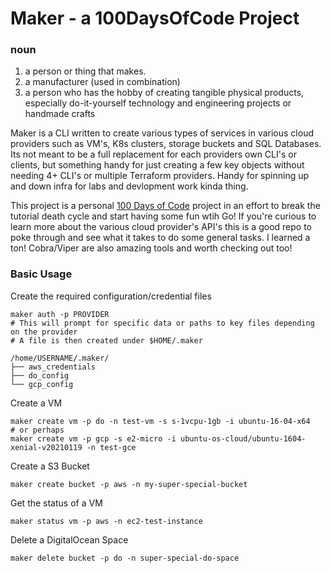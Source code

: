 # Maker - a 100DaysOfCode Project

### noun 

1. a person or thing that makes.
2. a manufacturer (used in combination)
3. a person who has the hobby of creating tangible physical products, especially do-it-yourself technology and engineering projects or handmade crafts

Maker is a CLI written to create various types of services in various cloud providers such as VM's, K8s clusters, storage buckets and SQL Databases. Its not meant to be a full replacement for each providers own CLI's or clients, but something handy for just creating a few key objects without needing 4+ CLI's or multiple Terraform providers. Handy for spinning up and down infra for labs and devlopment work kinda thing. 

This project is a personal [100 Days of Code](https://www.100daysofcode.com/) project in an effort to break the tutorial death cycle and start having some fun wtih Go! If you're curious to learn more about the various cloud provider's API's this is a good repo to poke through and see what it takes to do some general tasks. I learned a ton! Cobra/Viper are also amazing tools and worth checking out too!


### Basic Usage

Create the required configuration/credential files
```shell
maker auth -p PROVIDER
# This will prompt for specific data or paths to key files depending on the provider
# A file is then created under $HOME/.maker

/home/USERNAME/.maker/
├── aws_credentials
├── do_config
└── gcp_config
```

Create a VM
```shell
maker create vm -p do -n test-vm -s s-1vcpu-1gb -i ubuntu-16-04-x64
# or perhaps
maker create vm -p gcp -s e2-micro -i ubuntu-os-cloud/ubuntu-1604-xenial-v20210119 -n test-gce
```

Create a S3 Bucket
```shell
maker create bucket -p aws -n my-super-special-bucket
```

Get the status of a VM
```shell
maker status vm -p aws -n ec2-test-instance
```

Delete a DigitalOcean Space
```shell
maker delete bucket -p do -n super-special-do-space
```
